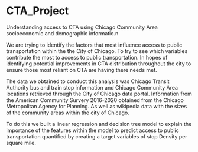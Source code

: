 # CTA_Project
Understanding access to CTA using Chicago Community Area socioeconomic and demographic informatio.n

We are trying to identify the factors that most influence access to public transportation within the the City of Chicago. To try to see which variables contribute the most to access to public transportation. In hopes of identifying potential improvements in CTA distribution throughout the city to ensure those most reliant on CTA are having there needs met.

The data we obtained to conduct this analysis was Chicago Transit Authority bus and train stop information and Chicago Community Area locations retrieved through the City of Chicago data portal. Information from the American Community Survery 2016-2020 obtained from the Chicago Metropolitan Agency for Planning. As well as wikipedia data with the sizes of the community areas within the city of Chicago.

To do this we built a linear regression and decision tree model to explain the importance of the features within the model to predict access to public transportation quantified by creating a target variables of stop Density per square mile.


